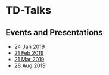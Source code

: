 # TD-Talks

## Events and Presentations
- [24 Jan 2019](./2019-01-24)
- [21 Feb 2019](./2019-02-21)
- [21 Mar 2019](./2019-03-21)
- [28 Aug 2019](./2019-08-29)
